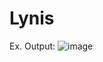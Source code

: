 # Lynis
Ex. Output:
  ![image](https://github.com/user-attachments/assets/1147efe1-4474-46fb-95be-c81b157ef0a1)
